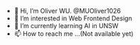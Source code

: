 - 👋 Hi, I’m Oliver WU. @MUOliver1026
- 👀 I’m interested in Web Frontend Design
- 🌱 I’m currently learning AI in UNSW
- 📫 How to reach me ...(Not available yet)

<!---
MUOliver1026/MUOliver1026 is a ✨ special ✨ repository because its `README.md` (this file) appears on your GitHub profile.
You can click the Preview link to take a look at your changes.
--->
